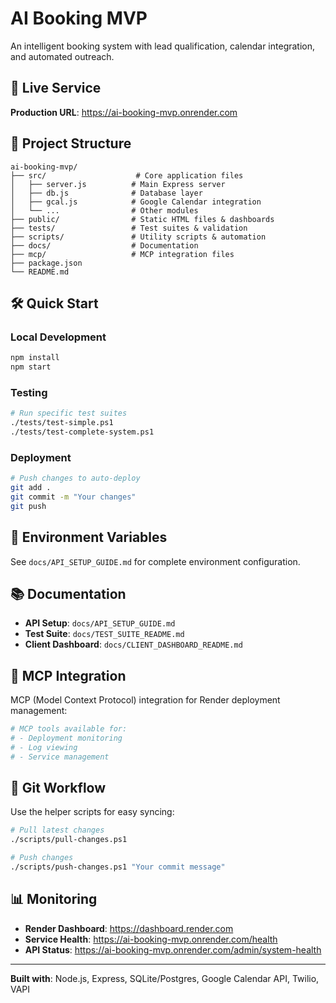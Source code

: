 # AI Booking MVP

An intelligent booking system with lead qualification, calendar integration, and automated outreach.

## 🚀 Live Service

**Production URL**: https://ai-booking-mvp.onrender.com

## 📁 Project Structure

```
ai-booking-mvp/
├── src/                    # Core application files
│   ├── server.js          # Main Express server
│   ├── db.js              # Database layer
│   ├── gcal.js            # Google Calendar integration
│   └── ...                # Other modules
├── public/                # Static HTML files & dashboards
├── tests/                 # Test suites & validation
├── scripts/               # Utility scripts & automation
├── docs/                  # Documentation
├── mcp/                   # MCP integration files
├── package.json
└── README.md
```

## 🛠️ Quick Start

### Local Development
```bash
npm install
npm start
```

### Testing
```bash
# Run specific test suites
./tests/test-simple.ps1
./tests/test-complete-system.ps1
```

### Deployment
```bash
# Push changes to auto-deploy
git add .
git commit -m "Your changes"
git push
```

## 🔧 Environment Variables

See `docs/API_SETUP_GUIDE.md` for complete environment configuration.

## 📚 Documentation

- **API Setup**: `docs/API_SETUP_GUIDE.md`
- **Test Suite**: `docs/TEST_SUITE_README.md`
- **Client Dashboard**: `docs/CLIENT_DASHBOARD_README.md`

## 🤖 MCP Integration

MCP (Model Context Protocol) integration for Render deployment management:

```bash
# MCP tools available for:
# - Deployment monitoring
# - Log viewing
# - Service management
```

## 🔄 Git Workflow

Use the helper scripts for easy syncing:

```bash
# Pull latest changes
./scripts/pull-changes.ps1

# Push changes
./scripts/push-changes.ps1 "Your commit message"
```

## 📊 Monitoring

- **Render Dashboard**: https://dashboard.render.com
- **Service Health**: https://ai-booking-mvp.onrender.com/health
- **API Status**: https://ai-booking-mvp.onrender.com/admin/system-health

---

**Built with**: Node.js, Express, SQLite/Postgres, Google Calendar API, Twilio, VAPI
